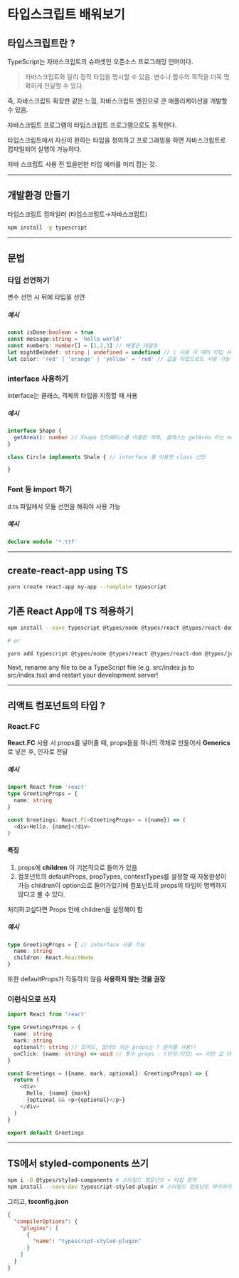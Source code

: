 # 타입스크립트 배워보기 
## 타입스크립트란 ?
TypeScript는 자바스크립트의 슈퍼셋인 오픈소스 프로그래밍 언어이다.
> 자바스크립트와 달리 정적 타입을 명시할 수 있음. 
> 변수나 함수의 목적을 더욱 명확하게 전달할 수 있다. 

즉, 자바스크립트 확장판 같은 느낌, 자바스크립트 엔진으로 큰 애플리케이션을 개발할 수 있음.

자바스크립트 프로그램이 타입스크립트 프로그램으로도 동작한다.

타입스크립트에서 자신이 원하는 타입을 정의하고 프로그래밍을 하면 자바스크립트로 컴파일되어 실행이 가능하다.

자바 스크립트 사용 전 있을만한 타입 에러를 미리 잡는 것.

<hr/>

## 개발환경 만들기
타입스크립트 컴파일러 (타입스크립트→자바스크립트)
``` sh 
npm install -g typescript
```

<hr/>

## 문법

### 타입 선언하기 
변수 선언 시 뒤에 타입을 선언 
##### 예시
``` ts
const isDone:boolean = true
const message:string = 'hello world'
const numbers: number[] = [1,2,3] // 배열은 대괄호 
let mightBeUndef: string | undefined = undefined // | 사용 시 여러 타입 사용 가능
let color: 'red' | 'orange' | 'yellow' = 'red' // 값을 타입으로도 사용 가능 
```

### interface 사용하기
interface는 클래스, 객체의 타입을 지정할 때 사용 
##### 예시 
``` ts
interface Shape {
  getArea(): number // Shape 인터페이스를 이용한 객체, 클래스는 getArea 라는 number return 함수가 꼭 있어야 함 
}

class Circle implements Shale { // interface 를 이용한 class 선언 

}

```

### Font 등 import 하기 
d.ts 파일에서 모듈 선언을 해줘야 사용 가능
##### 예시
``` ts
declare module '*.ttf'
```


<hr/>

## create-react-app using TS 
``` sh
yarn create react-app my-app --template typescript

```

## 기존 React App에 TS 적용하기
``` sh
npm install --save typescript @types/node @types/react @types/react-dom @types/jest

# or

yarn add typescript @types/node @types/react @types/react-dom @types/jest
```
Next, rename any file to be a TypeScript file (e.g. src/index.js to src/index.tsx) and restart your development server!

<hr/>

## 리액트 컴포넌트의 타입 ?
### React.FC
__React.FC__ 사용 시 props를 넣어줄 때, props들을 하나의 객체로 만들어서 __Generics__ 로 넣은 후, 인자로 전달 
##### 예시
``` ts
import React from 'react'
type GreetingProps = {
  name: string
}

const Greetings: React.FC<GteetingProps> = ({name}) => (
  <div>Hello, {name}</div>
)
```
#### 특징 
1. props에 __children__ 이 기본적으로 들어가 있음 
2. 컴포넌트의 defaultProps, propTypes, contextTypes를 설정할 때 자동완성이 가능 
children이 option으로 들어가있기에 컴포넌트의 props의 타입이 명백하지 않다고 볼 수 있다.

처리하고싶다면 Props 안에 children을 설정해야 함 
##### 예시
``` ts
type GreetingProps = { // interface 사용 가능 
  name: string
  children: React.ReactNode
}
```
또한 defaultProps가 작동하지 않음 
__사용하지 않는 것을 권장__

### 이런식으로 쓰자 
``` ts 
import React from 'react'

type GreetingsProps = {
  name: string
  mark: string
  optional?: string // 있어도, 없어도 되는 props는 ? 문자를 사용!!
  onClick: (name: string) => void // 함수 props : (인자:타입) => 리턴 값 타입
}

const Greetings = ({name, mark, optional}: GreetingsProps) => {
  return (
    <div>
      Hello, {name} {mark}
      {optional && <p>{optional}</p>}
    </div>
  )
}

export default Greetings
```
<hr/>

## TS에서 styled-components 쓰기 

``` sh
npm i -D @types/styled-components # 스타일드 컴포넌트 + 타입 정의 
npm install --save-dev typescript-styled-plugin # 스타일드 컴포넌트 하이라이터
```
그리고, 
__tsconfig.json__
``` json
{
  "compilerOptions": {
    "plugins": [
      {
        "name": "typescript-styled-plugin"
      }
    ]
  }
}
```